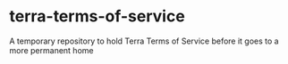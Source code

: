 # terra-terms-of-service
A temporary repository to hold Terra Terms of Service before it goes to a more permanent home

